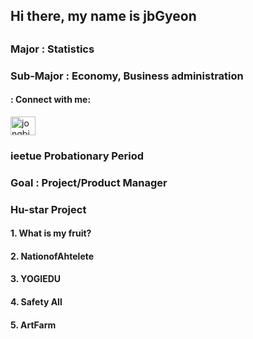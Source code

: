 <h2>Hi there, my name is jbGyeon<h2>


<h3>Major     : Statistics</h3>
<h3>Sub-Major : Economy, Business administration</h3>
<h4>          : </
<h3 align="left">Connect with me:</h3>
<p align="left">
<a href="https://instagram.com/jongbin.kyun" target="blank"><img align="center" src="https://raw.githubusercontent.com/rahuldkjain/github-profile-readme-generator/master/src/images/icons/Social/instagram.svg" alt="jongbin.kyun" height="30" width="40" /></a>
</p>
<h3>ieetue Probationary Period</h3>
<h3>Goal : Project/Product Manager</h3>
  
  <h3>Hu-star Project</h3>
  <h4>1. What is my fruit?</h4>
  <h4></h4>
  <h4>2. NationofAhtelete</h4>
  <h4></h4>
  <h4>3. YOGIEDU</h4>
  <h4></h4>
  <h4>4. Safety All</h4>
  <h4></h4>
  <h4>5. ArtFarm</h4>
  <h4></h4>
  <!--
  <h3>Ieetue Project</h3>
  <h4>1. DNA</h4>
  <h4>1. BlockChain PoC</h4>
  --!>
<!--
**jbGyeon/jbGyeon** is a ✨ _special_ ✨ repository because its `README.md` (this file) appears on your GitHub profile.

Here are some ideas to get you started:

- 🔭 I’m currently working on ...
- 🌱 I’m currently learning ...
- 👯 I’m looking to collaborate on ...
- 🤔 I’m looking for help with ...
- 💬 Ask me about ...
- 📫 How to reach me: ...
- 😄 Pronouns: ...
- ⚡ Fun fact: ...
-->
